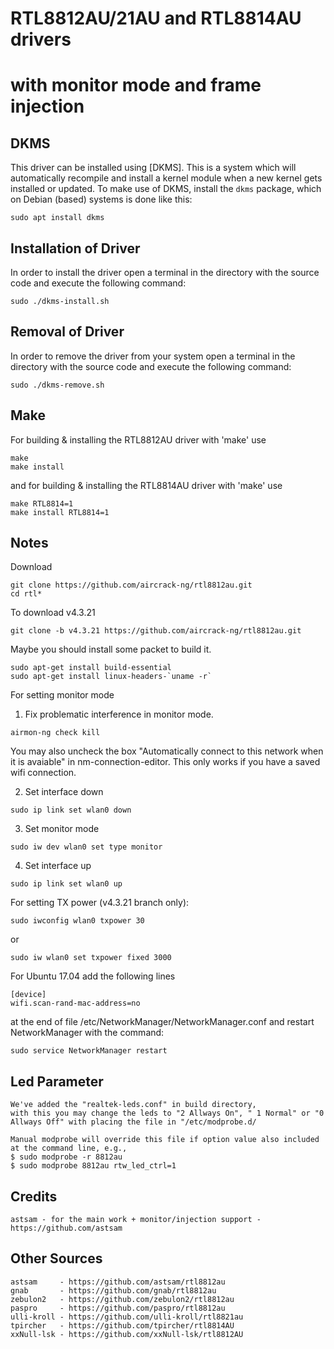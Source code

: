 # RTL8812AU/21AU and RTL8814AU drivers
# with monitor mode and frame injection


## DKMS
This driver can be installed using [DKMS]. This is a system which will automatically recompile and install a kernel module when a new kernel gets installed or updated. To make use of DKMS, install the `dkms` package, which on Debian (based) systems is done like this:
```
sudo apt install dkms
```

## Installation of Driver
In order to install the driver open a terminal in the directory with the source code and execute the following command:
```
sudo ./dkms-install.sh
```

## Removal of Driver
In order to remove the driver from your system open a terminal in the directory with the source code and execute the following command:
```
sudo ./dkms-remove.sh
```

## Make
For building & installing the RTL8812AU driver with 'make' use
```
make
make install
```
and for building & installing the RTL8814AU driver with 'make' use
```
make RTL8814=1
make install RTL8814=1
```

## Notes
Download
```
git clone https://github.com/aircrack-ng/rtl8812au.git
cd rtl*
```
To download v4.3.21
```
git clone -b v4.3.21 https://github.com/aircrack-ng/rtl8812au.git
```
Maybe you should install some packet to build it.
```
sudo apt-get install build-essential
sudo apt-get install linux-headers-`uname -r`
```
For setting monitor mode
  1. Fix problematic interference in monitor mode. 
  ```
  airmon-ng check kill
  ```
  You may also uncheck the box "Automatically connect to this network when it is avaiable" in nm-connection-editor. This only works if you have a saved wifi connection.
  
  2. Set interface down
  ```
  sudo ip link set wlan0 down
  ``` 
  3. Set monitor mode
  ```
  sudo iw dev wlan0 set type monitor
  ```
  4. Set interface up
  ```
  sudo ip link set wlan0 up
  ```
For setting TX power (v4.3.21 branch only):
```
sudo iwconfig wlan0 txpower 30
```
or
```
sudo iw wlan0 set txpower fixed 3000
```
For Ubuntu 17.04 add the following lines
```
[device]
wifi.scan-rand-mac-address=no
```
at the end of file /etc/NetworkManager/NetworkManager.conf and restart NetworkManager with the command:
```
sudo service NetworkManager restart
```

## Led Parameter
```
We've added the "realtek-leds.conf" in build directory, 
with this you may change the leds to "2 Allways On", " 1 Normal" or "0 Allways Off" with placing the file in "/etc/modprobe.d/

Manual modprobe will override this file if option value also included at the command line, e.g.,
$ sudo modprobe -r 8812au
$ sudo modprobe 8812au rtw_led_ctrl=1
```

## Credits
```
astsam - for the main work + monitor/injection support - https://github.com/astsam
```

## Other Sources
```
astsam     - https://github.com/astsam/rtl8812au
gnab       - https://github.com/gnab/rtl8812au
zebulon2   - https://github.com/zebulon2/rtl8812au
paspro     - https://github.com/paspro/rtl8812au
ulli-kroll - https://github.com/ulli-kroll/rtl8821au
tpircher   - https://github.com/tpircher/rtl8814AU
xxNull-lsk - https://github.com/xxNull-lsk/rtl8812AU
```
